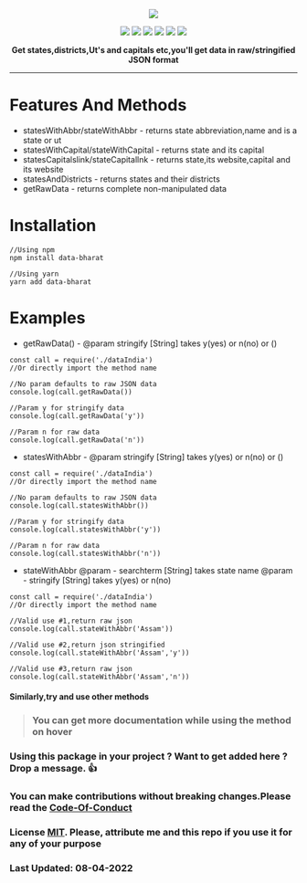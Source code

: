 <p align="center"><img src="https://cdn.imgpaste.net/2022/04/09/KYmZZS.md.png"/></p>
<p align="center"> 
  <img src="https://img.shields.io/npm/l/data-bharat?style=flat-square"/>
  <img src="https://img.shields.io/bundlephobia/min/data-bharat?style=flat-square"/>
  <img src="https://img.shields.io/npm/v/data-bharat?style=flat-square"/>
  <img src="https://img.shields.io/npm/dm/data-bharat?style=flat-square"/>
  <img src="https://img.shields.io/jsdelivr/npm/hm/data-bharat?style=flat-square"/>
  <img src="https://img.shields.io/snyk/vulnerabilities/npm/data-bharat?style=flat-square"/>
</p>
<p align="center"><b>Get states,districts,Ut's and capitals etc,you'll get data in raw/stringified JSON format</b></p>
<hr>

# Features And Methods

- statesWithAbbr/stateWithAbbr - returns state abbreviation,name and is a state or ut
- statesWithCapital/stateWithCapital - returns state and its capital
- statesCapitalslink/stateCapitallnk - returns state,its website,capital and its website
- statesAndDistricts - returns states and their districts
- getRawData - returns complete non-manipulated data

# Installation

```
//Using npm
npm install data-bharat

//Using yarn
yarn add data-bharat
```

# Examples

- getRawData() - @param stringify [String] takes y(yes) or n(no) or ()

```
const call = require('./dataIndia')
//Or directly import the method name

//No param defaults to raw JSON data
console.log(call.getRawData())

//Param y for stringify data
console.log(call.getRawData('y'))

//Param n for raw data
console.log(call.getRawData('n'))
```

- statesWithAbbr - @param stringify [String] takes y(yes) or n(no) or ()

```
const call = require('./dataIndia')
//Or directly import the method name

//No param defaults to raw JSON data
console.log(call.statesWithAbbr())

//Param y for stringify data
console.log(call.statesWithAbbr('y'))

//Param n for raw data
console.log(call.statesWithAbbr('n'))
```

- stateWithAbbr
  @param - searchterm [String] takes state name
  @param - stringify [String] takes y(yes) or n(no)

```
const call = require('./dataIndia')
//Or directly import the method name

//Valid use #1,return raw json
console.log(call.stateWithAbbr('Assam'))

//Valid use #2,return json stringified
console.log(call.stateWithAbbr('Assam','y'))

//Valid use #3,return raw json
console.log(call.stateWithAbbr('Assam','n'))
```

#### Similarly,try and use other methods

> ### You can get more documentation while using the method on hover

### Using this package in your project ? Want to get added here ? Drop a message. 👍

### You can make contributions without breaking changes.Please read the <a href="https://github.com/jayantur13/data-bharat/blob/master/CODE_OF_CONDUCT.md">Code-Of-Conduct</a>

### License <a href="https://github.com/jayantur13/data-bharat/blob/master/LICENSE">MIT</a>. Please, attribute me and this repo if you use it for any of your purpose

### Last Updated: 08-04-2022
